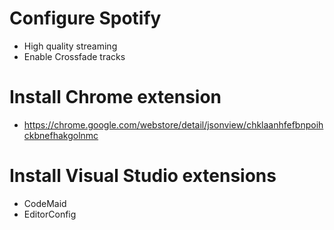 # Configure Spotify

- High quality streaming
- Enable Crossfade tracks

# Install Chrome extension

- https://chrome.google.com/webstore/detail/jsonview/chklaanhfefbnpoihckbnefhakgolnmc

# Install Visual Studio extensions

- CodeMaid
- EditorConfig
